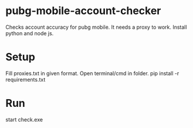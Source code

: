 # pubg-mobile-account-checker
Checks account accuracy for pubg mobile. It needs a proxy to work. Install python and node js.

# Setup
Fill proxies.txt in given format.
Open terminal/cmd in folder.
pip install -r requirements.txt

# Run
start check.exe
